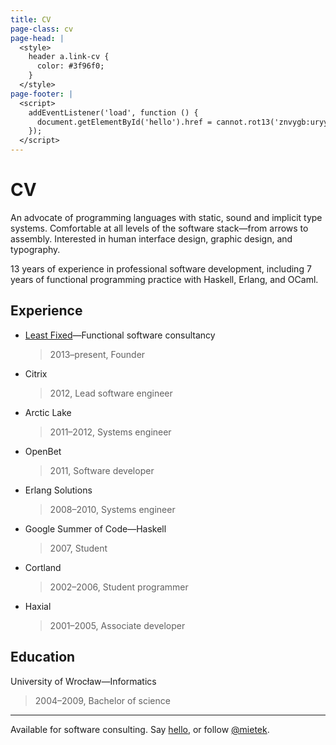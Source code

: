 ```yaml
---
title: CV
page-class: cv
page-head: |
  <style>
    header a.link-cv {
      color: #3f96f0;
    }
  </style>
page-footer: |
  <script>
    addEventListener('load', function () {
      document.getElementById('hello').href = cannot.rot13('znvygb:uryyb@zvrgrx.vb');
    });
  </script>
---
```



CV
==

An advocate of programming languages with static, sound and implicit type systems.  Comfortable at all levels of the software stack—from arrows to assembly.  Interested in human interface design, graphic design, and typography.

13 years of experience in professional software development, including 7 years of functional programming practice with Haskell, Erlang, and OCaml.


Experience
----------

-   [Least Fixed](http://leastfixed.com/)—Functional software consultancy
    
    > 2013–present, Founder
    
-   Citrix

    > 2012, Lead software engineer

-   Arctic Lake

    > 2011–2012, Systems engineer

-   OpenBet

    > 2011, Software developer

-   Erlang Solutions

    > 2008–2010, Systems engineer

-   Google Summer of Code—Haskell

    > 2007, Student

-   Cortland

    > 2002–2006, Student programmer

-   Haxial

    > 2001–2005, Associate developer


Education
---------

University of Wrocław—Informatics

> 2004–2009, Bachelor of science


---

Available for software consulting.  Say <a href="" id="hello">hello</a>, or follow <a href="http://twitter.com/mietek">@mietek</a>.
